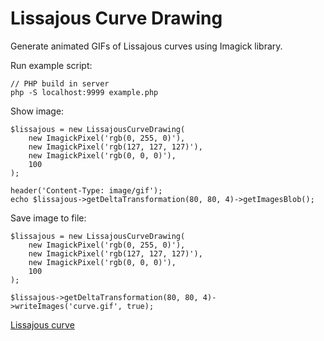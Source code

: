 # Lissajous Curve Drawing

Generate animated GIFs of Lissajous curves using Imagick library.

Run example script:

```
// PHP build in server
php -S localhost:9999 example.php
```

Show image:

```
$lissajous = new LissajousCurveDrawing(
    new ImagickPixel('rgb(0, 255, 0)'),
    new ImagickPixel('rgb(127, 127, 127)'),
    new ImagickPixel('rgb(0, 0, 0)'),
    100
);

header('Content-Type: image/gif');
echo $lissajous->getDeltaTransformation(80, 80, 4)->getImagesBlob();
```

Save image to file:

```
$lissajous = new LissajousCurveDrawing(
    new ImagickPixel('rgb(0, 255, 0)'),
    new ImagickPixel('rgb(127, 127, 127)'),
    new ImagickPixel('rgb(0, 0, 0)'),
    100
);

$lissajous->getDeltaTransformation(80, 80, 4)->writeImages('curve.gif', true);
```

[Lissajous curve](https://github.com/lukashajdu/lissajous-curve-drawing/curve.gif "Curve")
